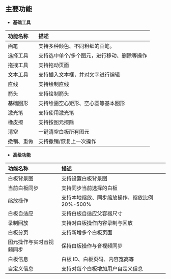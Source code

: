 ## 主要功能
- **基础工具**

功能名称 | 描述
:---|:---
画笔 |	支持多种颜色、不同粗细的画笔。
选择工具 |		支持选中单个/多个图元，进行移动、删除等操作
拖拽工具 |	支持拖动页面
文本工具 |	支持插入文本框，并对文字进行编辑
直线 |	支持绘制直线
箭头 |  支持绘制箭头
基础图形 |	支持绘画空心矩形、空心圆等基本图形
激光笔 |	支持使用激光笔
橡皮擦 |	支持按图元擦除
清空 |	一键清空白板所有图元
撤销、重做 |	支持撤销/恢复上一次操作

- **高级功能**

功能名称 | 描述
:---|:---
白板背景图 |	支持设置白板背景图
当前白板同步 | 支持同步当前选择的白板
缩放操作 |	支持本地缩放、同步缩放操作，缩放比例 20%-500%
白板自适应 |	支持白板自适应父容器尺寸
录制回放 |	支持对白板操作内容录制与回放
白板分页 | 支持新增多个白板页面
图元操作与实时音视频同步 |	保持白板操作与音视频同步
白板信息 |	白板 ID、白板页码、内容宽高等
自定义信息 | 支持对每个白板增加用户自定义信息